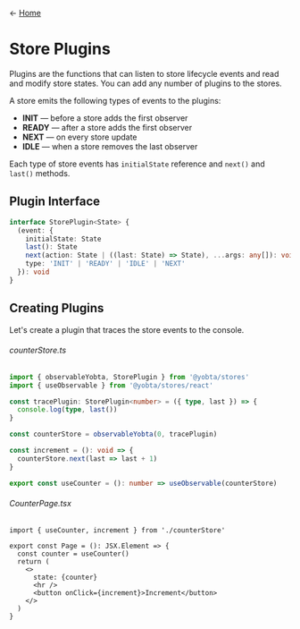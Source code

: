&larr; [Home](../../README.md)

# Store Plugins

Plugins are the functions that can listen to store lifecycle events and read and modify store states. You can add any number of plugins to the stores.

A store emits the following types of events to the plugins:

- **INIT** — before a store adds the first observer
- **READY** — after a store adds the first observer
- **NEXT** — on every store update
- **IDLE** — when a store removes the last observer

Each type of store events has `initialState` reference and `next()` and `last()` methods.

## Plugin Interface

```ts
interface StorePlugin<State> {
  (event: {
    initialState: State
    last(): State
    next(action: State | ((last: State) => State), ...args: any[]): void
    type: 'INIT' | 'READY' | 'IDLE' | 'NEXT'
  }): void
}
```

## Creating Plugins

Let's create a plugin that traces the store events to the console.

###### counterStore.ts

```ts
import { observableYobta, StorePlugin } from '@yobta/stores'
import { useObservable } from '@yobta/stores/react'

const tracePlugin: StorePlugin<number> = ({ type, last }) => {
  console.log(type, last())
}

const counterStore = observableYobta(0, tracePlugin)

const increment = (): void => {
  counterStore.next(last => last + 1)
}

export const useCounter = (): number => useObservable(counterStore)
```

###### CounterPage.tsx

```tsx
import { useCounter, increment } from './counterStore'

export const Page = (): JSX.Element => {
  const counter = useCounter()
  return (
    <>
      state: {counter}
      <hr />
      <button onClick={increment}>Increment</button>
    </>
  )
}
```
